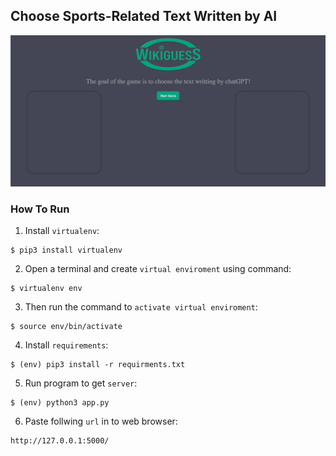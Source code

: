 ## Choose Sports-Related Text Written by AI
![example](https://github.com/randyydoo/WikiGuess/blob/main/gif/example.gif?raw=true)

### How To Run 
1. Install `virtualenv`:
```
$ pip3 install virtualenv
```

2. Open a terminal and create `virtual enviroment` using command:
```
$ virtualenv env
```

3. Then run the command to `activate virtual enviroment`:
```
$ source env/bin/activate
```

4. Install `requirements`:
```
$ (env) pip3 install -r requirments.txt
```

5. Run program to get `server`:
```
$ (env) python3 app.py
```
6. Paste follwing `url` in to web browser:
```
http://127.0.0.1:5000/
```

